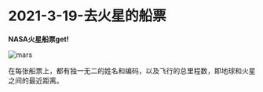 # 2021-3-19-去火星的船票

**NASA火星船票get!**

![mars](raw.githubusercontent.com/Zeng-WH/MarkdownPic/main/2021-03-19/Mars.png)

在每张船票上，都有独一无二的姓名和编码，以及飞行的总里程数，即地球和火星之间的最近距离。





